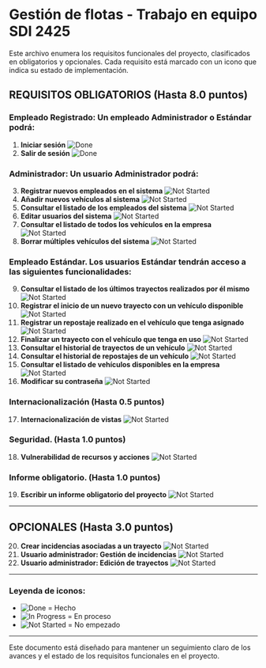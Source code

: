 # Gestión de flotas - Trabajo en equipo SDI 2425

Este archivo enumera los requisitos funcionales del proyecto, clasificados en obligatorios y opcionales. Cada requisito está marcado con un icono que indica su estado de implementación.

## REQUISITOS OBLIGATORIOS (Hasta 8.0 puntos)

### Empleado Registrado: Un empleado Administrador o Estándar podrá:
1. **Iniciar sesión** ![Done](https://img.shields.io/badge/Estado-Hecho-green)
2. **Salir de sesión** ![Done](https://img.shields.io/badge/Estado-Hecho-green)

### Administrador: Un usuario Administrador podrá:
3. **Registrar nuevos empleados en el sistema** ![Not Started](https://img.shields.io/badge/Estado-No%20empezado-red)
4. **Añadir nuevos vehículos al sistema** ![Not Started](https://img.shields.io/badge/Estado-No%20empezado-red)
5. **Consultar el listado de los empleados del sistema** ![Not Started](https://img.shields.io/badge/Estado-No%20empezado-red)
6. **Editar usuarios del sistema** ![Not Started](https://img.shields.io/badge/Estado-No%20empezado-red)
7. **Consultar el listado de todos los vehículos en la empresa** ![Not Started](https://img.shields.io/badge/Estado-No%20empezado-red)
8. **Borrar múltiples vehículos del sistema** ![Not Started](https://img.shields.io/badge/Estado-No%20empezado-red)

### Empleado Estándar. Los usuarios Estándar tendrán acceso a las siguientes funcionalidades:
9. **Consultar el listado de los últimos trayectos realizados por él mismo** ![Not Started](https://img.shields.io/badge/Estado-No%20empezado-red)
10. **Registrar el inicio de un nuevo trayecto con un vehículo disponible** ![Not Started](https://img.shields.io/badge/Estado-No%20empezado-red)
11. **Registrar un repostaje realizado en el vehículo que tenga asignado** ![Not Started](https://img.shields.io/badge/Estado-No%20empezado-red)
12. **Finalizar un trayecto con el vehículo que tenga en uso** ![Not Started](https://img.shields.io/badge/Estado-No%20empezado-red)
13. **Consultar el historial de trayectos de un vehículo** ![Not Started](https://img.shields.io/badge/Estado-No%20empezado-red)
14. **Consultar el historial de repostajes de un vehículo** ![Not Started](https://img.shields.io/badge/Estado-No%20empezado-red)
15. **Consultar el listado de vehículos disponibles en la empresa** ![Not Started](https://img.shields.io/badge/Estado-No%20empezado-red)
16. **Modificar su contraseña** ![Not Started](https://img.shields.io/badge/Estado-No%20empezado-red)

### Internacionalización (Hasta 0.5 puntos)
17. **Internacionalización de vistas** ![Not Started](https://img.shields.io/badge/Estado-No%20empezado-red)

### Seguridad. (Hasta 1.0 puntos)
18. **Vulnerabilidad de recursos y acciones** ![Not Started](https://img.shields.io/badge/Estado-No%20empezado-red)

### Informe obligatorio. (Hasta 1.0 puntos)
19. **Escribir un informe obligatorio del proyecto** ![Not Started](https://img.shields.io/badge/Estado-No%20empezado-red)

---

## OPCIONALES (Hasta 3.0 puntos)

20. **Crear incidencias asociadas a un trayecto** ![Not Started](https://img.shields.io/badge/Estado-No%20empezado-red)
21. **Usuario administrador: Gestión de incidencias** ![Not Started](https://img.shields.io/badge/Estado-No%20empezado-red)
22. **Usuario administrador: Edición de trayectos** ![Not Started](https://img.shields.io/badge/Estado-No%20empezado-red)

---

### Leyenda de iconos:
- ![Done](https://img.shields.io/badge/Estado-Hecho-green) = Hecho
- ![In Progress](https://img.shields.io/badge/Estado-En%20proceso-yellow) = En proceso
- ![Not Started](https://img.shields.io/badge/Estado-No%20empezado-red) = No empezado

---

Este documento está diseñado para mantener un seguimiento claro de los avances y el estado de los requisitos funcionales en el proyecto.
